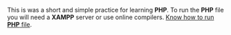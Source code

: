 This is was a short and simple practice for learning **PHP**. To run the **PHP** file you will need a **XAMPP** server or use online compilers.
[Know how to run **PHP** file](https://www.geeksforgeeks.org/how-to-run-php-programs/).
